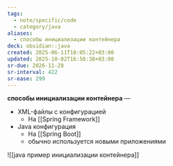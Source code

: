 ```yaml
---
tags:
  - note/specific/code
  - category/java
aliases:
  - способы инициализации контейнера
deck: obsidian::java
created: 2025-06-11T18:05:22+03:00
updated: 2025-10-02T16:58:38+03:00
sr-due: 2026-11-28
sr-interval: 422
sr-ease: 299
---
```


**способы инициализации контейнера**
—
- XML-файлы с конфигурацией
	- На [[Spring Framework]]
- Java конфигурация
	- На [[Spring Boot]]
	- обычно используется новыми приложениями

![[java пример инициализации контейнера]]
